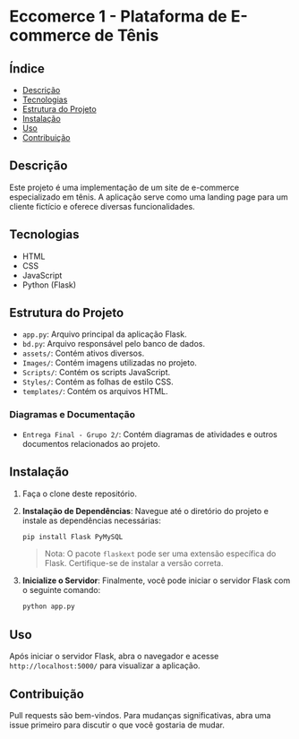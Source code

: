 # Eccomerce 1 - Plataforma de E-commerce de Tênis

## Índice

- [Descrição](#descrição)
- [Tecnologias](#tecnologias)
- [Estrutura do Projeto](#estrutura-do-projeto)
- [Instalação](#instalação)
- [Uso](#uso)
- [Contribuição](#contribuição)

## Descrição

Este projeto é uma implementação de um site de e-commerce especializado em tênis. A aplicação serve como uma landing page para um cliente fictício e oferece diversas funcionalidades.

## Tecnologias

- HTML
- CSS
- JavaScript
- Python (Flask)

## Estrutura do Projeto

- `app.py`: Arquivo principal da aplicação Flask.
- `bd.py`: Arquivo responsável pelo banco de dados.
- `assets/`: Contém ativos diversos.
- `Images/`: Contém imagens utilizadas no projeto.
- `Scripts/`: Contém os scripts JavaScript.
- `Styles/`: Contém as folhas de estilo CSS.
- `templates/`: Contém os arquivos HTML.

### Diagramas e Documentação

- `Entrega Final - Grupo 2/`: Contém diagramas de atividades e outros documentos relacionados ao projeto.

## Instalação

1. Faça o clone deste repositório.

2. **Instalação de Dependências**: Navegue até o diretório do projeto e instale as dependências necessárias:

    ```bash
    pip install Flask PyMySQL
    ```

    > Nota: O pacote `flaskext` pode ser uma extensão específica do Flask. Certifique-se de instalar a versão correta.

3. **Inicialize o Servidor**: Finalmente, você pode iniciar o servidor Flask com o seguinte comando:

    ```bash
    python app.py
    ```

## Uso

Após iniciar o servidor Flask, abra o navegador e acesse `http://localhost:5000/` para visualizar a aplicação.

## Contribuição

Pull requests são bem-vindos. Para mudanças significativas, abra uma issue primeiro para discutir o que você gostaria de mudar.
